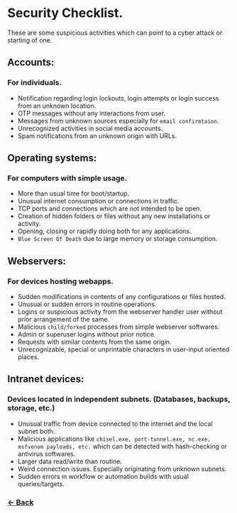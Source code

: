 # Security Checklist.
These are some suspicious activities which can point to a cyber attack or starting of one.

## Accounts:
### For individuals.
- Notification regarding login lockouts, login attempts or login success from an unknown location.
- OTP messages without any interactions from user.
- Messages from unknown sources especially for `email confirmtaion`.
- Unrecognized activities in social media accounts.
- Spam notifications from an unknown origin with URLs.

## Operating systems:
### For computers with simple usage.
- More than usual time for boot/startup.
- Unusual internet consumption or connections in traffic.
- TCP ports and connections which are not intended to be open.
- Creation of hidden folders or files without any new installations or activity.
- Opening, closing or rapidly doing both for any applications.
- `Blue Screen Of Death` due to large memory or storage consumption.

## Webservers:
### For devices hosting webapps.
- Sudden modifications in contents of any configurations or files hosted.
- Unusual or sudden errors in routine operations.
- Logins or suspicious activity from the webserver handler user without prior arrangement of the same.
- Malicious `child/forked` processes from simple webserver softwares.
- Admin or superuser logins without prior notice.
- Requests with similar contents from the same origin.
- Unrecognizable, special or unprintable characters in user-input oriented places.

## Intranet devices:
### Devices located in independent subnets. (Databases, backups, storage, etc.)
- Unusual traffic from device connected to the internet and the local subnet both.
- Malicious applications like `chisel.exe, port-tunnel.exe, nc.exe, msfvenom payloads, etc.` which can be detected with hash-checking or antivirus softwares.
- Larger data read/write than routine.
- Weird connection issues. Especially originating from unknown subnets.
- Sudden errors in workflow or automation builds with usual queries/targets.


### [<- Back](index.md)
